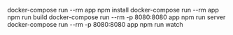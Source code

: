 docker-compose run --rm app npm install
docker-compose run --rm app npm run build
docker-compose run --rm -p 8080:8080 app npm run server
docker-compose run --rm -p 8080:8080 app npm run watch
